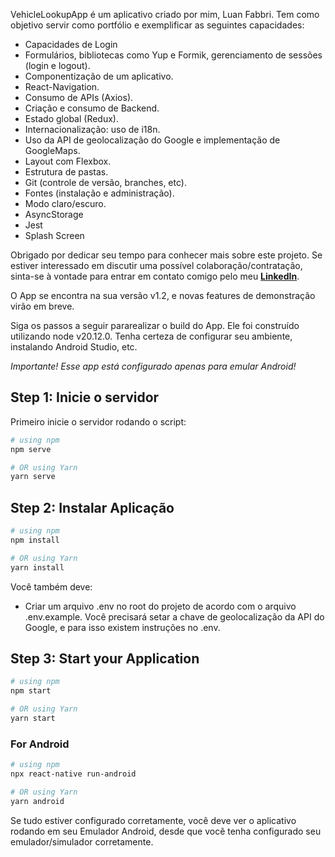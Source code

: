 VehicleLookupApp é um aplicativo criado por mim, Luan Fabbri. Tem como objetivo servir como portfólio e exemplificar as seguintes capacidades:

- Capacidades de Login
- Formulários, bibliotecas como Yup e Formik, gerenciamento de sessões (login e logout).
- Componentização de um aplicativo.
- React-Navigation.
- Consumo de APIs (Axios).
- Criação e consumo de Backend.
- Estado global (Redux).
- Internacionalização: uso de i18n.
- Uso da API de geolocalização do Google e implementação de GoogleMaps.
- Layout com Flexbox.
- Estrutura de pastas.
- Git (controle de versão, branches, etc).
- Fontes (instalação e administração).
- Modo claro/escuro.
- AsyncStorage
- Jest
- Splash Screen

Obrigado por dedicar seu tempo para conhecer mais sobre este projeto. Se estiver interessado em discutir uma possível colaboração/contratação, sinta-se à vontade para entrar em contato comigo pelo meu [**LinkedIn**](https://www.linkedin.com/in/lpffabbri/).

O App se encontra na sua versão v1.2, e novas features de demonstração virão em breve.

Siga os passos a seguir pararealizar o build do App. Ele foi construído utilizando node v20.12.0. Tenha certeza de configurar seu ambiente, instalando Android Studio, etc.

_Importante! Esse app está configurado apenas para emular Android!_

## Step 1: Inicie o servidor

Primeiro inicie o servidor rodando o script:

```bash
# using npm
npm serve

# OR using Yarn
yarn serve
```

## Step 2: Instalar Aplicação

```bash
# using npm
npm install

# OR using Yarn
yarn install
```

Você também deve:

- Criar um arquivo .env no root do projeto de acordo com o arquivo .env.example. Você precisará setar a chave de geolocalização da API do Google, e para isso existem instruções no .env.

## Step 3: Start your Application

```bash
# using npm
npm start

# OR using Yarn
yarn start
```

### For Android

```bash
# using npm
npx react-native run-android

# OR using Yarn
yarn android
```

Se tudo estiver configurado corretamente, você deve ver o aplicativo rodando em seu Emulador Android, desde que você tenha configurado seu emulador/simulador corretamente.
